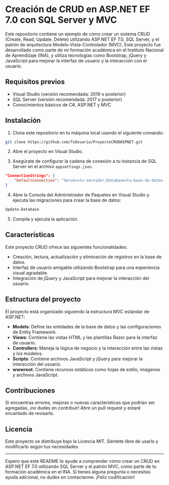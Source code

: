 # Creación de CRUD en ASP.NET EF 7.0 con SQL Server y MVC

Este repositorio contiene un ejemplo de cómo crear un sistema CRUD (Create, Read, Update, Delete) utilizando ASP.NET EF 7.0, SQL Server, y el patrón de arquitectura Modelo-Vista-Controlador (MVC). Este proyecto fue desarrollado como parte de mi formación académica en el Instituto Nacional de Aprendizaje (INA), y utiliza tecnologías como Bootstrap, jQuery y JavaScript para mejorar la interfaz de usuario y la interacción con el usuario.

## Requisitos previos

- Visual Studio (versión recomendada: 2019 o posterior)
- SQL Server (versión recomendada: 2017 o posterior)
- Conocimientos básicos de C#, ASP.NET y MVC

## Instalación

1. Clona este repositorio en tu máquina local usando el siguiente comando:

```bash
git clone https://github.com/TuUsuario/ProyectoCRUDASPNET.git
```

2. Abre el proyecto en Visual Studio.

3. Asegúrate de configurar la cadena de conexión a tu instancia de SQL Server en el archivo `appsettings.json`.

```json
"ConnectionStrings": {
    "DefaultConnection": "Server=tu-servidor;Database=tu-base-de-datos;Trusted_Connection=True;MultipleActiveResultSets=true"
}
```

4. Abre la Consola del Administrador de Paquetes en Visual Studio y ejecuta las migraciones para crear la base de datos:

```bash
Update-Database
```

5. Compila y ejecuta la aplicación.

## Características

Este proyecto CRUD ofrece las siguientes funcionalidades:

- Creación, lectura, actualización y eliminación de registros en la base de datos.
- Interfaz de usuario amigable utilizando Bootstrap para una experiencia visual agradable.
- Integración de jQuery y JavaScript para mejorar la interacción del usuario.

## Estructura del proyecto

El proyecto está organizado siguiendo la estructura MVC estándar de ASP.NET:

- **Models**: Define las entidades de la base de datos y las configuraciones de Entity Framework.
- **Views**: Contiene las vistas HTML y las plantillas Razor para la interfaz de usuario.
- **Controllers**: Maneja la lógica de negocio y la interacción entre las vistas y los modelos.
- **Scripts**: Contiene archivos JavaScript y jQuery para mejorar la interacción del usuario.
- **wwwroot**: Contiene recursos estáticos como hojas de estilo, imágenes y archivos JavaScript.

## Contribuciones

Si encuentras errores, mejoras o nuevas características que podrían ser agregadas, ¡no dudes en contribuir! Abre un pull request y estaré encantado de revisarlo.

## Licencia

Este proyecto se distribuye bajo la Licencia MIT. Siéntete libre de usarlo y modificarlo según tus necesidades.

---

Espero que este README te ayude a comprender cómo crear un CRUD en ASP.NET EF 7.0 utilizando SQL Server y el patrón MVC, como parte de tu formación académica en el INA. Si tienes alguna pregunta o necesitas ayuda adicional, no dudes en contactarme. ¡Feliz codificación!
